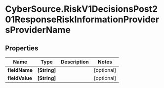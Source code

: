 # CyberSource.RiskV1DecisionsPost201ResponseRiskInformationProvidersProviderName

## Properties
Name | Type | Description | Notes
------------ | ------------- | ------------- | -------------
**fieldName** | **[String]** |  | [optional] 
**fieldValue** | **[String]** |  | [optional] 


